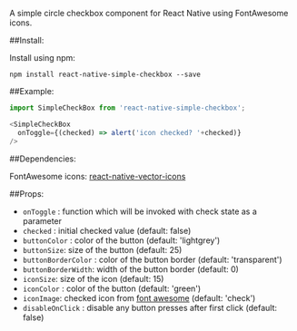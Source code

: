 A simple circle checkbox component for React Native using FontAwesome icons.

##Install:

Install using npm:

```
npm install react-native-simple-checkbox --save
```

##Example:
```js
import SimpleCheckBox from 'react-native-simple-checkbox';

<SimpleCheckBox
  onToggle={(checked) => alert('icon checked? '+checked)}
/>
```

##Dependencies:

FontAwesome icons:
[react-native-vector-icons](https://github.com/oblador/react-native-vector-icons)

##Props:

- `onToggle` : function which will be invoked with check state as a parameter
- `checked` : initial checked value  (default: false)
- `buttonColor` : color of the button (default: 'lightgrey')
- `buttonSize`: size of the button (default: 25)
- `buttonBorderColor` : color of the button border (default: 'transparent')
- `buttonBorderWidth`: width of the button border (default: 0)
- `iconSize`: size of the icon (default: 15)
- `iconColor` : color of the button (default: 'green')
- `iconImage`: checked icon from [font awesome](http://fontawesome.io/icons/)  (default: 'check')
- `disableOnClick` : disable any button presses after first click  (default: false)
